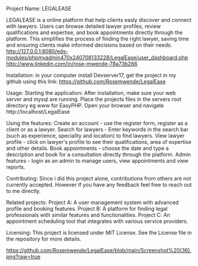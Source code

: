 ﻿Project Name: LEGALEASE

LEGALEASE is a online platform that help clients easly discover and connect with lawyers. Users can browse detailed lawyer profiles, review qualifications and expertise, and book appointments directly through the platform. This simplifies the process of finding the right lawyer, saving time and ensuring clients make informed decisions based on their needs.
http://127.0.0.1:8080/eds-modules/phpmyadmin470x240708133228/LegalEase/user_dashboard.php
http://www.linkedin.com/in/rose-mwende-78a73b266

Installation:
in your computer install Devserver17, get the project in my github using this link: https://github.com/Rosemwende/LegalEase

Usage:
Starting the application:
    After installation, make sure your web server and mysql are running.
    Place the projects files in the servers root directory eg www for EasyPHP.
    Open your browser and navigate http://localhost/LegalEase

Using the features:
    Create an account - use the register form, register as a client or as a lawyer.
    Search for lawyers - Enter keywords in the search bar (such as experience, speciality and location) to find lawyers.
    View lawyer profile - click on lawyer's profile to see their qualifications, area of expertise and other details.
    Book appointments - choose the date and type a description and book for a consultation directly through the platform.
    Admin features - login as an admin to manage users, view appointments and view reports.

Contributing:
    Since i did this project alone, contributions from others are not currently accepted. However if you have any feedback feel free to reach out to me directly.

Related projects:
    Project A: A user management system with advanced profile and booking features.
    Project B: A platform for finding legal professionals with similar features and functionalities.
    Project C: An appointment scheduling tool that integrates with various service providers. 

Licensing:
    This project is licensed under MIT License. See the License file in the repository for more details.


https://github.com/Rosemwende/LegalEase/blob/main/Screenshot%20(36).png?raw=true



